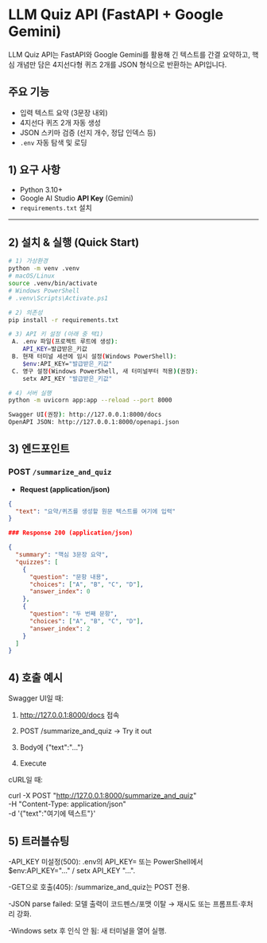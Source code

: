# LLM Quiz API (FastAPI + Google Gemini)

LLM Quiz API는 FastAPI와 Google Gemini를 활용해 긴 텍스트를 간결 요약하고, 핵심 개념만 담은 4지선다형 퀴즈 2개를 JSON 형식으로 반환하는 API입니다.

## 주요 기능
- 입력 텍스트 요약 (3문장 내외)
- 4지선다 퀴즈 2개 자동 생성
- JSON 스키마 검증 (선지 개수, 정답 인덱스 등)
- `.env` 자동 탐색 및 로딩

## 1) 요구 사항
- Python 3.10+
- Google AI Studio **API Key** (Gemini)
- `requirements.txt` 설치

---

## 2) 설치 & 실행 (Quick Start)

```bash
# 1) 가상환경
python -m venv .venv
# macOS/Linux
source .venv/bin/activate
# Windows PowerShell
# .venv\Scripts\Activate.ps1

# 2) 의존성
pip install -r requirements.txt

# 3) API 키 설정 (아래 중 택1)
 A. .env 파일(프로젝트 루트에 생성):
    API_KEY=발급받은_키값
 B. 현재 터미널 세션에 임시 설정(Windows PowerShell):
    $env:API_KEY="발급받은_키값"
 C. 영구 설정(Windows PowerShell, 새 터미널부터 적용)(권장):
    setx API_KEY "발급받은_키값"

# 4) 서버 실행
python -m uvicorn app:app --reload --port 8000

Swagger UI(권장): http://127.0.0.1:8000/docs
OpenAPI JSON: http://127.0.0.1:8000/openapi.json

```

## 3) 엔드포인트

### POST `/summarize_and_quiz`
- **Request (application/json)**
```json
{
  "text": "요약/퀴즈를 생성할 원문 텍스트를 여기에 입력"
}

### Response 200 (application/json)

{
  "summary": "핵심 3문장 요약",
  "quizzes": [
    {
      "question": "문항 내용",
      "choices": ["A", "B", "C", "D"],
      "answer_index": 0
    },
    {
      "question": "두 번째 문항",
      "choices": ["A", "B", "C", "D"],
      "answer_index": 2
    }
  ]
}
```
## 4) 호출 예시
Swagger UI일 때:

1. http://127.0.0.1:8000/docs 접속

2. POST /summarize_and_quiz → Try it out

3. Body에 {"text":"..."}

4. Execute


cURL일 때:

curl -X POST "http://127.0.0.1:8000/summarize_and_quiz" \
  -H "Content-Type: application/json" \
  -d '{"text":"여기에 텍스트"}'

## 5) 트러블슈팅
-API_KEY 미설정(500): .env의 API_KEY= 또는 PowerShell에서 $env:API_KEY="..." / setx API_KEY "...".

-GET으로 호출(405): /summarize_and_quiz는 POST 전용.

-JSON parse failed: 모델 출력이 코드펜스/포맷 이탈 → 재시도 또는 프롬프트·후처리 강화.

-Windows setx 후 인식 안 됨: 새 터미널을 열어 실행.
